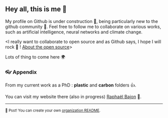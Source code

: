 ## Hey all, this is me 👋

My profile on Github is under construction 🦦, being particularly new to the github community 🙇‍. Feel free to follow me to collaborate on various works, such as artificial intelligence, neural networks and climate change. 

<I really want to collaborate to open source and as Github says, I hope I will rock 🎸 ! [About the open source](https://opensource.guide/)>

Lots of thing to come here 🌍 

### 👓 Appendix

From my current work as a PhD : **plastic** and **carbon** folders :+1:. 

You can visit my website there (also in progress) [Raphaël Bajon](https://raphaelbajon.github.io) 🙌.


---

<sub>🤫 Psst! You can create your own [organization README](https://docs.github.com/en/organizations/collaborating-with-groups-in-organizations/customizing-your-organizations-profile).</sub>

<!--
Made with 🖤
-->
